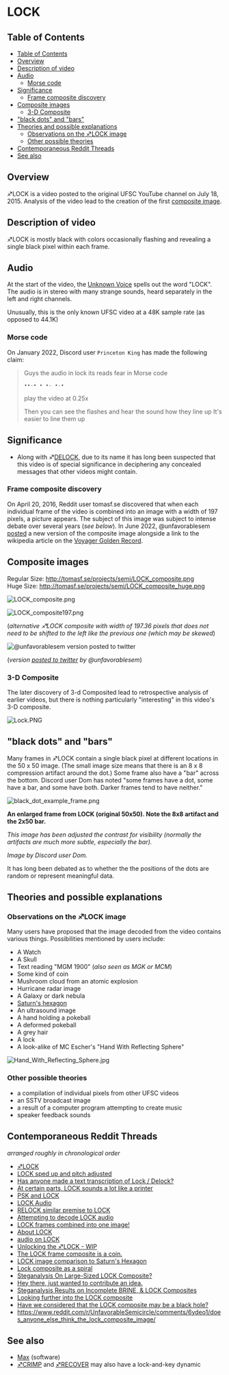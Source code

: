 # LOCK

## Table of Contents
  * [Table of Contents](#table-of-contents)
  * [Overview](#overview)
  * [Description of video](#description-of-video)
  * [Audio](#audio)
    + [Morse code](#morse-code)
  * [Significance](#significance)
    + [Frame composite discovery](#frame-composite-discovery)
  * [Composite images](#composite-images)
    + [3-D Composite](#3-d-composite)
  * ["black dots" and "bars"](#-black-dots--and--bars-)
  * [Theories and possible explanations](#theories-and-possible-explanations)
    + [Observations on the ♐LOCK image](#observations-on-the--lock-image)
    + [Other possible theories](#other-possible-theories)
  * [Contemporaneous Reddit Threads](#contemporaneous-reddit-threads)
  * [See also](#see-also)


## Overview

♐LOCK is a video posted to the original UFSC YouTube channel on July 18, 2015. Analysis of the video lead to the creation of the first [composite image](Composite_visual_overview "wikilink").

## Description of video

♐LOCK is mostly black with colors occasionally flashing and revealing a
single black pixel within each frame.

## Audio

At the start of the video, the [Unknown Voice](Unknown_Voice "wikilink")
spells out the word "LOCK". The audio is in stereo with many strange
sounds, heard separately in the left and right channels.

Unusually, this is the only known UFSC video at a 48K sample rate (as
opposed to 44.1K)

### Morse code

On January 2022, Discord user `Princeton King` has made the following claim:

> Guys the audio in lock its reads fear in Morse code 
> 
> `••-• • •- •-•`
> 
> play the video at 0.25x
> 
> Then you can see the flashes and hear the sound how they line up It's easier to  line them up

## Significance

  - Along with ♐[DELOCK](DELOCK "wikilink"), due to its name it has long
    been suspected that this video is of special significance in
    deciphering any concealed messages that other videos might contain.

### Frame composite discovery

On April 20, 2016, Reddit user tomasf.se discovered that when each individual frame of the video is combined into an image with a width of 197 pixels, a picture appears. The subject of this image was subject to intense debate over several years (_see below_). In June 2022, @unfavorablesem [posted](https://twitter.com/unfavorablesem/status/1532221038372786177) a new version of the composite image alongside a link to the wikipedia article on the [Voyager Golden Record](https://en.wikipedia.org/wiki/Voyager_Golden_Record).

## Composite images

Regular Size: <http://tomasf.se/projects/semi/LOCK_composite.png>  
Huge Size: <http://tomasf.se/projects/semi/LOCK_composite_huge.png>

![LOCK\_composite.png](LOCK_composite.png "LOCK_composite.png")

![LOCK\_composite197.png](LOCK_composite197.png "LOCK_composite197.png")

(_alternative ♐LOCK composite with width of 197.36 pixels that does not need to be shifted to the left like the previous one (which may be skewed_)

![@unfavorablesem version posted to twitter](june_22_LOCK_version.png "@unfavorablesem version posted to twitter")

(_version [posted to twitter](June_2022_twitter_posts "wikilink") by @unfavorablesem_)


### 3-D Composite

The later discovery of 3-d Composited lead to retrospective analysis of
earlier videos, but there is nothing particularly "interesting" in this
video's 3-D composite.

![Lock.PNG](Lock.PNG "Lock.PNG")

## "black dots" and "bars"

Many frames in ♐LOCK contain a single black pixel at different locations in the 50 x 50 image. (The small image size means that there is an 8 x 8  compression artifact around the dot.) Some frame also have a "bar" across the bottom. Discord user Dom has noted "some frames have a dot, some have a bar, and some have both. Darker frames tend to have neither."

![black_dot_example_frame.png](black_dot_example_frame.png "black dot example frame")

**An enlarged frame from LOCK (original 50x50). Note the 8x8 artifact and the 2x50 bar.**

*This image has been adjusted the contrast for visibility (normally the artifacts are much more subtle, especially the bar).*

*Image by Discord user Dom.* 

It has long been debated as to whether the the positions of the dots are random or represent meaningful data.

## Theories and possible explanations

### Observations on the ♐LOCK image

Many users have proposed that the image decoded from the video contains
various things. Possibilities mentioned by users include:

  - A Watch
  - A Skull
  - Text reading "MGM 1900" (*also seen as MGK or MCM*)
  - Some kind of coin
  - Mushroom cloud from an atomic explosion
  - Hurricane radar image
  - A Galaxy or dark nebula
  - [Saturn's hexagon](https://en.wikipedia.org/wiki/Saturn%27s_hexagon)
  - An ultrasound image
  - A hand holding a pokeball
  - A deformed pokeball
  - A grey hair
  - A lock
  - A look-alike of MC Escher's "Hand With Reflecting Sphere"

![Hand\_With\_Reflecting\_Sphere.jpg](Hand_With_Reflecting_Sphere.jpg)

### Other possible theories

  - a compilation of individual pixels from other UFSC videos
  - an SSTV broadcast image
  - a result of a computer program attempting to create music
  - speaker feedback sounds

## Contemporaneous Reddit Threads

*arranged roughly in chronological order*

  - [♐LOCK](https://www.reddit.com/r/UnfavorableSemicircle/comments/464sfd/lock/)
  - [LOCK sped up and pitch adjusted](https://www.reddit.com/r/UnfavorableSemicircle/comments/46lhie/lock_sped_up_and_pitch_adjusted/)
  - [Has anyone made a text transcription of Lock / Delock?](https://www.reddit.com/r/UnfavorableSemicircle/comments/476x6i/has_anyone_made_a_text_transcription_of_lock/)
  - [At certain parts, LOCK sounds a lot like a printer](https://www.reddit.com/r/UnfavorableSemicircle/comments/477u29/at_certain_parts_lock_sounds_a_lot_like_a_printer/)
  - [PSK and LOCK](https://www.reddit.com/r/UnfavorableSemicircle/comments/47y433/psk_and_lock/)
  - [LOCK Audio](https://www.reddit.com/r/UnfavorableSemicircle/comments/48914s/lock_audio/)
  - [RELOCK similar premise to LOCK](https://www.reddit.com/r/UnfavorableSemicircle/comments/4blgaa/relock_similar_premise_to_lock/)
  - [Attempting to decode LOCK audio](https://www.reddit.com/r/UnfavorableSemicircle/comments/4btk38/attempting_to_decode_lock_audio/)
  - [LOCK frames combined into one image\!](https://www.reddit.com/r/UnfavorableSemicircle/comments/4fo16c/lock_frames_combined_into_one_image/)
  - [About LOCK](https://www.reddit.com/r/UnfavorableSemicircle/comments/47hzvj/about_lock/)
  - [audio on LOCK](https://www.reddit.com/r/UnfavorableSemicircle/comments/47jqia/audio_on_lock/)
  - [Unlocking the ♐LOCK - WIP](https://www.reddit.com/r/UnfavorableSemicircle/comments/48q7yt/ufsc_unlocking_the_lock_wip/)
  - [The LOCK frame composite is a coin.](https://www.reddit.com/r/UnfavorableSemicircle/comments/4fu6bw/the_lock_frame_composite_is_a_coin/)
  - [LOCK image comparison to Saturn's Hexagon](https://www.reddit.com/r/UnfavorableSemicircle/comments/4g1qcq/lock_image_comparison_to_saturns_hexagon/)
  - [Lock composite as a spiral](https://www.reddit.com/r/UnfavorableSemicircle/comments/4gomnd/lock_composite_as_a_spiral/)
  - [Steganalysis On Large-Sized LOCK Composite?](https://www.reddit.com/r/UnfavorableSemicircle/comments/4hyvgu/steganalysis_on_largesized_lock_composite/)
  - [Hey there, just wanted to contribute an idea.](https://www.reddit.com/r/UnfavorableSemicircle/comments/59ll1h/hey_there_just_wanted_to_contribute_an_idea/)
  - [Steganalysis Results on Incomplete BRINE, & LOCK Composites](https://www.reddit.com/r/UnfavorableSemicircle/comments/4khjim/steganalysis_results_on_incomplete_brine_lock/)
  - [Looking further into the LOCK composite](https://www.reddit.com/r/UnfavorableSemicircle/comments/5nzja2/looking_further_into_the_lock_composite/)
  - [Have we considered that the LOCK composite may be a black hole?](https://www.reddit.com/r/UnfavorableSemicircle/comments/5nzn3u/have_we_considered_that_the_lock_composite_may_be/)
  - <https://www.reddit.com/r/UnfavorableSemicircle/comments/6ydeo1/does_anyone_else_think_the_lock_composite_image/>

## See also

- [Max](Max "wikilink") (software)
- [♐CRIMP](CRIMP "wikilink") and [♐RECOVER](RECOVER "wikilink") may also have a lock-and-key dynamic
